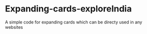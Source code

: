 # Expanding-cards-exploreIndia
A simple code for expanding cards which can be directy used in any websites
